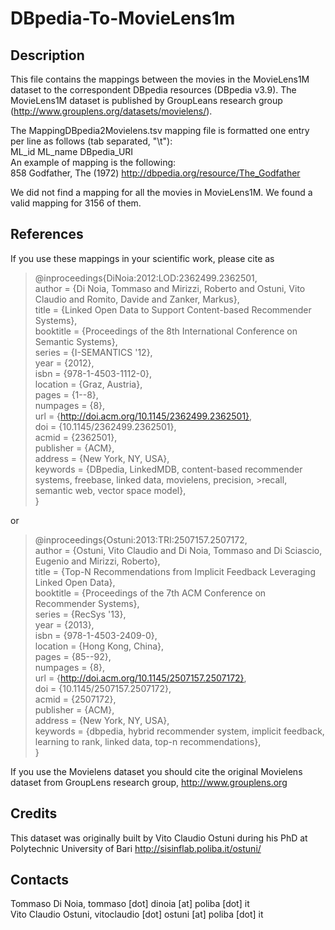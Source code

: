 
DBpedia-To-MovieLens1m
=======================

Description
-----------

This file contains the mappings between the movies in the MovieLens1M dataset to the correspondent DBpedia resources (DBpedia v3.9). 
The MovieLens1M dataset is published by GroupLeans research group (http://www.grouplens.org/datasets/movielens/).

The MappingDBpedia2Movielens.tsv mapping file is formatted one entry per line as follows (tab separated, "\t"):  
ML_id	ML_name	DBpedia_URI  
An example of mapping is the following:  
858	Godfather, The (1972)	http://dbpedia.org/resource/The_Godfather   
	
We did not find a mapping for all the movies in MovieLens1M. We found a valid mapping for 3156 of them.

References
----------
   
If you use these mappings in your scientific work, please cite as

> @inproceedings{DiNoia:2012:LOD:2362499.2362501,  
> author = {Di Noia, Tommaso and Mirizzi, Roberto and Ostuni, Vito Claudio and Romito, Davide and Zanker, Markus},  
> title = {Linked Open Data to Support Content-based Recommender Systems},  
> booktitle = {Proceedings of the 8th International Conference on Semantic Systems},  
> series = {I-SEMANTICS '12},  
> year = {2012},  
> isbn = {978-1-4503-1112-0},  
> location = {Graz, Austria},  
> pages = {1--8},  
> numpages = {8},  
> url = {http://doi.acm.org/10.1145/2362499.2362501},  
> doi = {10.1145/2362499.2362501},  
> acmid = {2362501},  
> publisher = {ACM},  
> address = {New York, NY, USA},  
> keywords = {DBpedia, LinkedMDB, content-based recommender systems, freebase, linked data, movielens, precision, >recall, semantic web, vector space model},  
>}   

or

> @inproceedings{Ostuni:2013:TRI:2507157.2507172,  
> author = {Ostuni, Vito Claudio and Di Noia, Tommaso and Di Sciascio, Eugenio and Mirizzi, Roberto},  
> title = {Top-N Recommendations from Implicit Feedback Leveraging Linked Open Data},  
> booktitle = {Proceedings of the 7th ACM Conference on Recommender Systems},  
> series = {RecSys '13},  
> year = {2013},  
> isbn = {978-1-4503-2409-0},  
> location = {Hong Kong, China},  
> pages = {85--92},  
> numpages = {8},  
> url = {http://doi.acm.org/10.1145/2507157.2507172},  
> doi = {10.1145/2507157.2507172},  
> acmid = {2507172},  
> publisher = {ACM},  
> address = {New York, NY, USA},  
> keywords = {dbpedia, hybrid recommender system, implicit feedback, learning to rank, linked data, top-n recommendations},  
> }   

   If you use the Movielens dataset you should cite the original Movielens dataset from GroupLens research group, http://www.grouplens.org


Credits
-------

   This dataset was originally built by Vito Claudio Ostuni during his PhD at Polytechnic University of Bari http://sisinflab.poliba.it/ostuni/ 

Contacts
-------

   Tommaso Di Noia, tommaso [dot] dinoia [at] poliba [dot] it  
   Vito Claudio Ostuni, vitoclaudio [dot] ostuni [at] poliba [dot] it


